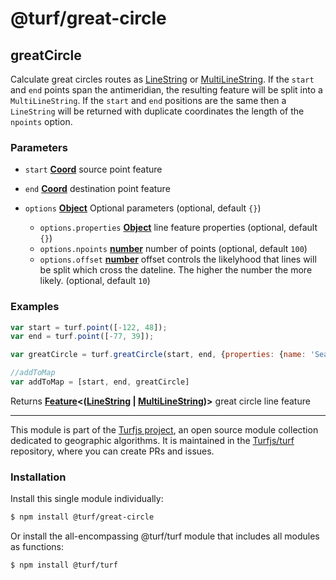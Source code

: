 # @turf/great-circle

<!-- Generated by documentation.js. Update this documentation by updating the source code. -->

## greatCircle

Calculate great circles routes as [LineString][1] or [MultiLineString][2].
If the `start` and `end` points span the antimeridian, the resulting feature will
be split into a `MultiLineString`. If the `start` and `end` positions are the same
then a `LineString` will be returned with duplicate coordinates the length of the `npoints` option.

### Parameters

*   `start` **[Coord][3]** source point feature
*   `end` **[Coord][3]** destination point feature
*   `options` **[Object][4]** Optional parameters (optional, default `{}`)

    *   `options.properties` **[Object][4]** line feature properties (optional, default `{}`)
    *   `options.npoints` **[number][5]** number of points (optional, default `100`)
    *   `options.offset` **[number][5]** offset controls the likelyhood that lines will
        be split which cross the dateline. The higher the number the more likely. (optional, default `10`)

### Examples

```javascript
var start = turf.point([-122, 48]);
var end = turf.point([-77, 39]);

var greatCircle = turf.greatCircle(start, end, {properties: {name: 'Seattle to DC'}});

//addToMap
var addToMap = [start, end, greatCircle]
```

Returns **[Feature][6]<([LineString][1] | [MultiLineString][2])>** great circle line feature

[1]: https://tools.ietf.org/html/rfc7946#section-3.1.4

[2]: https://tools.ietf.org/html/rfc7946#section-3.1.5

[3]: https://tools.ietf.org/html/rfc7946#section-3.1.1

[4]: https://developer.mozilla.org/docs/Web/JavaScript/Reference/Global_Objects/Object

[5]: https://developer.mozilla.org/docs/Web/JavaScript/Reference/Global_Objects/Number

[6]: https://tools.ietf.org/html/rfc7946#section-3.2

<!-- This file is automatically generated. Please don't edit it directly. If you find an error, edit the source file of the module in question (likely index.js or index.ts), and re-run "yarn docs" from the root of the turf project. -->

---

This module is part of the [Turfjs project](https://turfjs.org/), an open source module collection dedicated to geographic algorithms. It is maintained in the [Turfjs/turf](https://github.com/Turfjs/turf) repository, where you can create PRs and issues.

### Installation

Install this single module individually:

```sh
$ npm install @turf/great-circle
```

Or install the all-encompassing @turf/turf module that includes all modules as functions:

```sh
$ npm install @turf/turf
```
